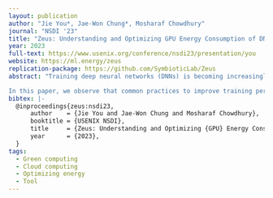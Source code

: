 ```yaml
---
layout: publication
author: "Jie You*, Jae-Won Chung*, Mosharaf Chowdhury"
journal: "NSDI '23"
title: "Zeus: Understanding and Optimizing GPU Energy Consumption of DNN Training"
year: 2023
full-text: https://www.usenix.org/conference/nsdi23/presentation/you
website: https://ml.energy/zeus
replication-package: https://github.com/SymbioticLab/Zeus
abstract: "Training deep neural networks (DNNs) is becoming increasingly more resource- and energy-intensive every year. Unfortunately, existing works primarily focus on optimizing DNN training for faster completion, often without considering the impact on energy efficiency.

In this paper, we observe that common practices to improve training performance can often lead to inefficient energy usage. More importantly, we demonstrate that there is a tradeoff between energy consumption and performance optimization. To this end, we propose Zeus, an optimization framework to navigate this tradeoff by automatically finding optimal job- and GPU-level configurations for recurring DNN training jobs. Zeus uses an online exploration-exploitation approach in conjunction with just-in-time energy profiling, averting the need for expensive offline measurements, while adapting to data drifts over time. Our evaluation shows that Zeus can improve the energy efficiency of DNN training by 15.3%–75.8% for diverse workloads."
bibtex: |-
  @inproceedings{zeus:nsdi23,
      author    = {Jie You and Jae-Won Chung and Mosharaf Chowdhury},
      booktitle = {USENIX NSDI},
      title     = {Zeus: Understanding and Optimizing {GPU} Energy Consumption of {DNN} Training},
      year      = {2023},
  }
tags:
  - Green computing
  - Cloud computing
  - Optimizing energy
  - Tool
---
```

